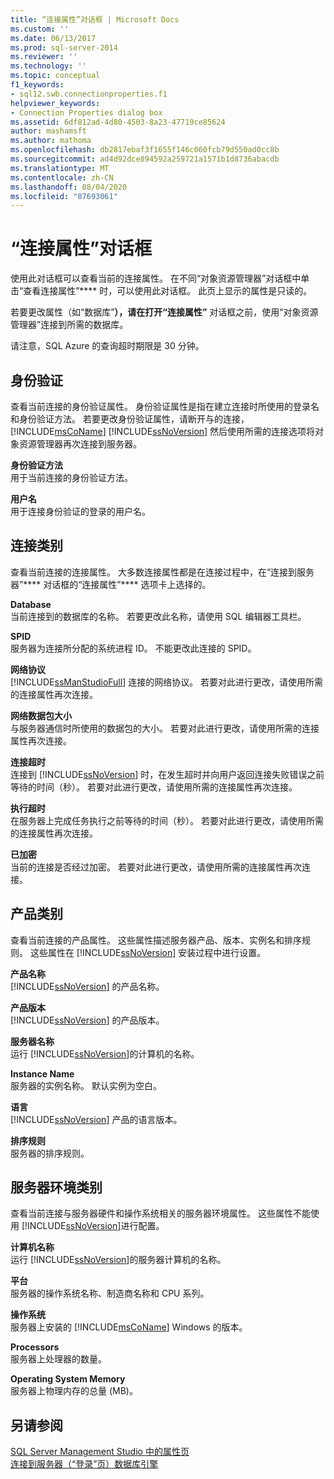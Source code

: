 ```yaml
---
title: “连接属性”对话框 | Microsoft Docs
ms.custom: ''
ms.date: 06/13/2017
ms.prod: sql-server-2014
ms.reviewer: ''
ms.technology: ''
ms.topic: conceptual
f1_keywords:
- sql12.swb.connectionproperties.f1
helpviewer_keywords:
- Connection Properties dialog box
ms.assetid: 6df812ad-4d80-4503-8a23-47719ce85624
author: mashamsft
ms.author: mathoma
ms.openlocfilehash: db2817ebaf3f1655f146c060fcb79d550ad0cc8b
ms.sourcegitcommit: ad4d92dce894592a259721a1571b1d8736abacdb
ms.translationtype: MT
ms.contentlocale: zh-CN
ms.lasthandoff: 08/04/2020
ms.locfileid: "87693061"
---
```

# <a name="connection-properties-dialog-box"></a>“连接属性”对话框
  使用此对话框可以查看当前的连接属性。 在不同“对象资源管理器”对话框中单击“查看连接属性”**** 时，可以使用此对话框。 此页上显示的属性是只读的。  
  
 若要更改属性（如“数据库”****），请在打开“连接属性”**** 对话框之前，使用“对象资源管理器”连接到所需的数据库。  
  
 请注意，SQL Azure 的查询超时期限是 30 分钟。  
  
## <a name="authentication"></a>身份验证  
 查看当前连接的身份验证属性。 身份验证属性是指在建立连接时所使用的登录名和身份验证方法。 若要更改身份验证属性，请断开与的连接， [!INCLUDE[msCoName](../includes/msconame-md.md)] [!INCLUDE[ssNoVersion](../includes/ssnoversion-md.md)] 然后使用所需的连接选项将对象资源管理器再次连接到服务器。  
  
 **身份验证方法**  
 用于当前连接的身份验证方法。  
  
 **用户名**  
 用于连接身份验证的登录的用户名。  
  
## <a name="connection-category"></a>连接类别  
 查看当前连接的连接属性。 大多数连接属性都是在连接过程中，在“连接到服务器”**** 对话框的“连接属性”**** 选项卡上选择的。  
  
 **Database**  
 当前连接到的数据库的名称。 若要更改此名称，请使用 SQL 编辑器工具栏。  
  
 **SPID**  
 服务器为连接所分配的系统进程 ID。 不能更改此连接的 SPID。  
  
 **网络协议**  
 [!INCLUDE[ssManStudioFull](../includes/ssmanstudiofull-md.md)] 连接的网络协议。 若要对此进行更改，请使用所需的连接属性再次连接。  
  
 **网络数据包大小**  
 与服务器通信时所使用的数据包的大小。 若要对此进行更改，请使用所需的连接属性再次连接。  
  
 **连接超时**  
 连接到 [!INCLUDE[ssNoVersion](../includes/ssnoversion-md.md)] 时，在发生超时并向用户返回连接失败错误之前等待的时间（秒）。 若要对此进行更改，请使用所需的连接属性再次连接。  
  
 **执行超时**  
 在服务器上完成任务执行之前等待的时间（秒）。 若要对此进行更改，请使用所需的连接属性再次连接。  
  
 **已加密**  
 当前的连接是否经过加密。 若要对此进行更改，请使用所需的连接属性再次连接。  
  
## <a name="product-category"></a>产品类别  
 查看当前连接的产品属性。 这些属性描述服务器产品、版本、实例名和排序规则。 这些属性在 [!INCLUDE[ssNoVersion](../includes/ssnoversion-md.md)] 安装过程中进行设置。  
  
 **产品名称**  
 [!INCLUDE[ssNoVersion](../includes/ssnoversion-md.md)] 的产品名称。  
  
 **产品版本**  
 [!INCLUDE[ssNoVersion](../includes/ssnoversion-md.md)] 的产品版本。  
  
 **服务器名称**  
 运行 [!INCLUDE[ssNoVersion](../includes/ssnoversion-md.md)]的计算机的名称。  
  
 **Instance Name**  
 服务器的实例名称。 默认实例为空白。  
  
 **语言**  
 [!INCLUDE[ssNoVersion](../includes/ssnoversion-md.md)] 产品的语言版本。  
  
 **排序规则**  
 服务器的排序规则。  
  
## <a name="server-environment-category"></a>服务器环境类别  
 查看当前连接与服务器硬件和操作系统相关的服务器环境属性。 这些属性不能使用 [!INCLUDE[ssNoVersion](../includes/ssnoversion-md.md)]进行配置。  
  
 **计算机名称**  
 运行 [!INCLUDE[ssNoVersion](../includes/ssnoversion-md.md)]的服务器计算机的名称。  
  
 **平台**  
 服务器的操作系统名称、制造商名称和 CPU 系列。  
  
 **操作系统**  
 服务器上安装的 [!INCLUDE[msCoName](../includes/msconame-md.md)] Windows 的版本。  
  
 **Processors**  
 服务器上处理器的数量。  
  
 **Operating System Memory**  
 服务器上物理内存的总量 (MB)。  
  
## <a name="see-also"></a>另请参阅  
 [SQL Server Management Studio 中的属性页](../ssms/property-pages-in-sql-server-management-studio.md)   
 [连接到服务器（“登录”页）数据库引擎](../ssms/f1-help/connect-to-server-login-page-database-engine.md)  
  
  
